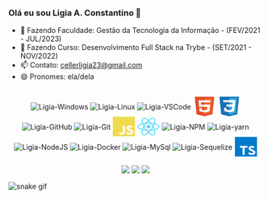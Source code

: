 ### Olá eu sou Ligia A. Constantino 👋

- 🔭 Fazendo Faculdade: Gestão da Tecnologia da Informação - (FEV/2021 - JUL/2023)
- 🌱 Fazendo Curso: Desenvolvimento Full Stack na Trybe - (SET/2021 - NOV/2022)
- 📫 Contato: cellerligia23@gmail.com
- 😄 Pronomes: ela/dela

<div style="display: inline_block" align="center"><br>
  <img align="center" alt="Ligia-Windows" height="40" width="45" src="https://cdn.jsdelivr.net/gh/devicons/devicon/icons/windows8/windows8-original.svg" />
  <img align="center" alt="Ligia-Linux" height="40" width="45"src="https://cdn.jsdelivr.net/gh/devicons/devicon/icons/linux/linux-original.svg" />
  <img align="center" alt="Ligia-VSCode" height="40" width="45" src="https://cdn.jsdelivr.net/gh/devicons/devicon/icons/vscode/vscode-original.svg" />
  <img align="center" alt="Ligia-HTML" height="40" width="45" src="https://raw.githubusercontent.com/devicons/devicon/master/icons/html5/html5-original.svg">
  <img align="center" alt="Ligia-CSS" height="40" width="45" src="https://raw.githubusercontent.com/devicons/devicon/master/icons/css3/css3-original.svg">
  <img align="center" alt="Ligia-GitHub" height="40" width="45" src="https://cdn.jsdelivr.net/gh/devicons/devicon/icons/github/github-original.svg" />
  <img align="center" alt="Ligia-Git" height="40" width="45" src="https://cdn.jsdelivr.net/gh/devicons/devicon/icons/git/git-original.svg" />
  <img align="center" alt="Ligia-Js" height="40" width="45" src="https://raw.githubusercontent.com/devicons/devicon/master/icons/javascript/javascript-plain.svg">
  <img align="center" alt="Ligia-React" height="40" width="45" src="https://raw.githubusercontent.com/devicons/devicon/master/icons/react/react-original.svg">
  <img align="center" alt="Ligia-NPM" height="40" width="45" src="https://cdn.jsdelivr.net/gh/devicons/devicon/icons/npm/npm-original-wordmark.svg" />
  <img align="center" alt="Ligia-yarn" height="40" width="45" src="https://cdn.jsdelivr.net/gh/devicons/devicon/icons/yarn/yarn-original.svg" />
  <img align="center" alt="Ligia-NodeJS" height="40" width="45" src="https://cdn.jsdelivr.net/gh/devicons/devicon/icons/nodejs/nodejs-original-wordmark.svg" />
  <img align="center" alt="Ligia-Docker" height="40" width="45" src="https://cdn.jsdelivr.net/gh/devicons/devicon/icons/docker/docker-original-wordmark.svg" />
  <img align="center" alt="Ligia-MySql" height="40" width="45" src="https://cdn.jsdelivr.net/gh/devicons/devicon/icons/mysql/mysql-original.svg" />
  <img align="center" alt="Ligia-Sequelize" height="40" width="45" src="https://cdn.jsdelivr.net/gh/devicons/devicon/icons/sequelize/sequelize-original.svg" />
  <img align="center" alt="Ligia-Ts" height="40" width="45" src="https://raw.githubusercontent.com/devicons/devicon/master/icons/typescript/typescript-plain.svg">
 </div>
 
 <div align="center"><br>
  <a href="https://www.instagram.com/cellerligia/" target="_blank"><img src="https://img.shields.io/badge/-Instagram-%23E4405F?style=for-the-badge&logo=instagram&logoColor=white" target="_blank"></a>
 	<a href = "mailto:cellerligia23@gmail.com"><img src="https://img.shields.io/badge/-Gmail-%23333?style=for-the-badge&logo=gmail&logoColor=white" target="_blank"></a>
  <a href="https://www.linkedin.com/in/cellerligia/" target="_blank"><img src="https://img.shields.io/badge/-LinkedIn-%230077B5?style=for-the-badge&logo=linkedin&logoColor=white" target="_blank"></a> 
</div>

![snake gif](https://github.com/cellerligia23/cellerligia23/blob/output/github-contribution-grid-snake.svg)